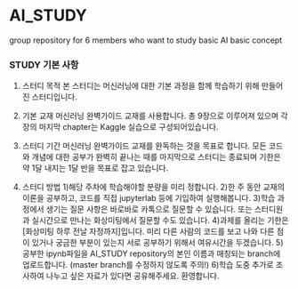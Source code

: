 # AI_STUDY
group repository for 6 members who want to study basic AI basic concept

### STUDY 기본 사항
1. 스터디 목적
본 스터디는 머신러닝에 대한 기본 과정을 함께 학습하기 위해 만들어진 스터디입니다.

2. 기본 교재
머신러닝 완벽가이드 교재를 사용합니다.
총 9장으로 이루어져 있으며 각 장의 마지막 chapter는 Kaggle 실습으로 구성되어있습니다.

3. 스터디 기간
머신러닝 완벽가이드 교재를 완독하는 것을 목표로 합니다.
모든 코드와 개념에 대한 공부가 완벽히 끝나는 때를 마지막으로 스터디는 종료되며
기한은 약 1달 내지는 1달 반을 목표로 잡고 있습니다.

4. 스터디 방법
1)해당 주차에 학습해야할 분량을 미리 정합니다.
2)한 주 동안 교재의 이론을 공부하고, 코드를 직접 jupyterlab 등에 기입하여 실행해봅니다.
3)학습 과정에서 생기는 질문 사항은 바로바로 카톡으로 질문할 수 있습니다.
  또는 스터디원과 실시간으로 만나는 화상미팅에서 질문할 수도 있습니다.
4)과제를 올리는 기한은 [화상미팅 하루 전날 자정까지]입니다.
  미리 다른 사람의 코드를 보고 나와 다른 점이 있거나 궁금한 부분이 있는지 서로 공부하기 위해서 여유시간을 두겠습니다.
5)공부한 ipynb파일을 AI_STUDY repository의 본인 이름과 매칭되는 branch에 업로드합니다. (master branch를 수정하지 않도록 주의!)
6)학습 도중 추가로 조사하여 나누고 싶은 자료가 있다면 공유해주세요. 환영합니다.
